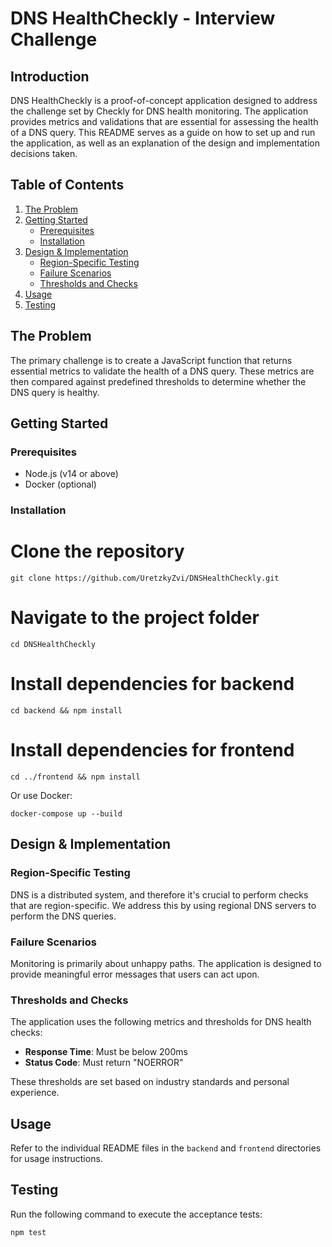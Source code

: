 
# DNS HealthCheckly - Interview Challenge

## Introduction

DNS HealthCheckly is a proof-of-concept application designed to address the challenge set by Checkly for DNS health monitoring. The application provides metrics and validations that are essential for assessing the health of a DNS query. This README serves as a guide on how to set up and run the application, as well as an explanation of the design and implementation decisions taken.

## Table of Contents

1. [The Problem](#the-problem)
2. [Getting Started](#getting-started)
   - [Prerequisites](#prerequisites)
   - [Installation](#installation)
3. [Design & Implementation](#design--implementation)
   - [Region-Specific Testing](#region-specific-testing)
   - [Failure Scenarios](#failure-scenarios)
   - [Thresholds and Checks](#thresholds-and-checks)
4. [Usage](#usage)
5. [Testing](#testing)

## The Problem

The primary challenge is to create a JavaScript function that returns essential metrics to validate the health of a DNS query. These metrics are then compared against predefined thresholds to determine whether the DNS query is healthy. 

## Getting Started

### Prerequisites

- Node.js (v14 or above)
- Docker (optional)

### Installation

# Clone the repository
```
git clone https://github.com/UretzkyZvi/DNSHealthCheckly.git
```

# Navigate to the project folder
```
cd DNSHealthCheckly
```

# Install dependencies for backend
```
cd backend && npm install
```
# Install dependencies for frontend
```
cd ../frontend && npm install
```

Or use Docker:

```
docker-compose up --build
```

## Design & Implementation

### Region-Specific Testing

DNS is a distributed system, and therefore it's crucial to perform checks that are region-specific. We address this by using regional DNS servers to perform the DNS queries.

### Failure Scenarios

Monitoring is primarily about unhappy paths. The application is designed to provide meaningful error messages that users can act upon. 

### Thresholds and Checks

The application uses the following metrics and thresholds for DNS health checks:

- **Response Time**: Must be below 200ms
- **Status Code**: Must return "NOERROR"
  
These thresholds are set based on industry standards and personal experience.

## Usage

Refer to the individual README files in the `backend` and `frontend` directories for usage instructions.

## Testing

Run the following command to execute the acceptance tests:

```
npm test
```


